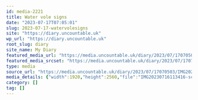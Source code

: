```yaml
---
id: media-2221
title: Water vole signs
date: "2023-07-17T07:05:01"
slug: 2023-07-17-watervolesigns
site: "https://diary.uncountable.uk"
wp_url: "https://diary.uncountable.uk"
root_slug: diary
site_name: My Diary
featured_media_url: "https://media.uncountable.uk/diary/2023/07/17070503/IMG20230716113416-scaled.webp"
featured_media_srcset: "https://media.uncountable.uk/diary/2023/07/17070503/IMG20230716113416-225x300.webp 225w, https://media.uncountable.uk/diary/2023/07/17070503/IMG20230716113416-768x1024.webp 768w, https://media.uncountable.uk/diary/2023/07/17070503/IMG20230716113416-150x150.webp 150w, https://media.uncountable.uk/diary/2023/07/17070503/IMG20230716113416-480x640.webp 480w, https://media.uncountable.uk/diary/2023/07/17070503/IMG20230716113416-scaled.webp 1920w"
type: media
source_url: "https://media.uncountable.uk/diary/2023/07/17070503/IMG20230716113416-scaled.webp"
media_details: {"width":1920,"height":2560,"file":"IMG20230716113416-scaled.webp","filesize":527410,"sizes":{"medium":{"file":"IMG20230716113416-225x300.webp","width":225,"height":300,"filesize":20308,"mime_type":"image/webp","source_url":"https://media.uncountable.uk/diary/2023/07/17070503/IMG20230716113416-225x300.webp"},"large":{"file":"IMG20230716113416-768x1024.webp","width":768,"height":1024,"filesize":158498,"mime_type":"image/webp","source_url":"https://media.uncountable.uk/diary/2023/07/17070503/IMG20230716113416-768x1024.webp"},"thumbnail":{"file":"IMG20230716113416-150x150.webp","width":150,"height":150,"filesize":7408,"mime_type":"image/webp","source_url":"https://media.uncountable.uk/diary/2023/07/17070503/IMG20230716113416-150x150.webp"},"mobwidth":{"file":"IMG20230716113416-480x640.webp","width":480,"height":640,"filesize":75300,"mime_type":"image/webp","source_url":"https://media.uncountable.uk/diary/2023/07/17070503/IMG20230716113416-480x640.webp"},"full":{"file":"IMG20230716113416-scaled.webp","width":1920,"height":2560,"mime_type":"image/webp","source_url":"https://media.uncountable.uk/diary/2023/07/17070503/IMG20230716113416-scaled.webp"}},"image_meta":{"aperture":"0","credit":"","camera":"","caption":"","created_timestamp":"0","copyright":"","focal_length":"0","iso":"0","shutter_speed":"0","title":"","orientation":"0","keywords":[]},"original_image":"IMG20230716113416.webp"}
category: []
tag: []
---
```


